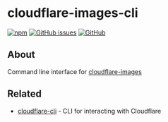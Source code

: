 # cloudflare-images-cli

[![npm](https://img.shields.io/npm/v/cloudflare-images-cli)](https://www.npmjs.com/package/cloudflare-images-cli)
[![GitHub issues](https://img.shields.io/github/issues/tcd/cloudflare-images-cli)](https://github.com/tcd/cloudflare-images-cli/issues)
[![GitHub](https://img.shields.io/github/license/tcd/cloudflare-images-cli)](https://github.com/tcd/cloudflare-images-cli/blob/master/LICENSE.md)

## About

Command line interface for [cloudflare-images](https://github.com/tcd/cloudflare-images)

## Related

- [cloudflare-cli](https://github.com/danielpigott/cloudflare-cli) - CLI for interacting with Cloudflare
